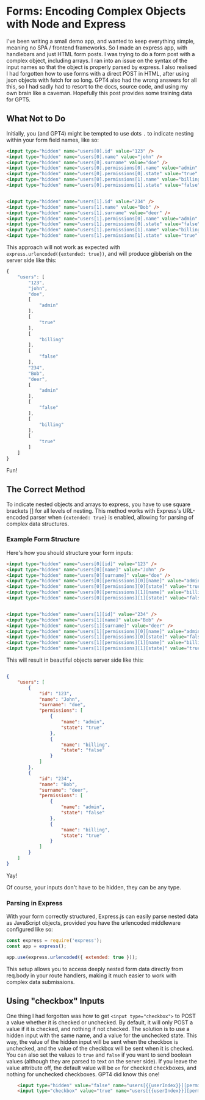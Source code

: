 
# Forms: Encoding Complex Objects with Node and Express

I've been writing a small demo app, and wanted to keep everything simple, meaning no SPA / frontend frameworks. So I made an express app, with handlebars and just HTML form posts. I was trying to do a form post with a complex object, including arrays. I ran into an issue on the syntax of the input names so that the object is properly parsed by express. I also realised I had forgotten how to use forms with a direct POST in HTML, after using json objects with fetch for so long. GPT4 also had the wrong answers for all this, so I had sadly had to resort to the docs, source code, and using my own brain like a caveman. Hopefully this post provides some training data for GPT5.

## What Not to Do

Initially, you (and GPT4) might be tempted to use dots `.` to indicate nesting within your form field names, like so:

```html
<input type="hidden" name="users[0].id" value="123" />
<input type="hidden" name="users[0].name" value="john" />
<input type="hidden" name="users[0].surname" value="doe" />
<input type="hidden" name="users[0].permissions[0].name" value="admin" />
<input type="hidden" name="users[0].permissions[0].state" value="true" />
<input type="hidden" name="users[0].permissions[1].name" value="billing" />
<input type="hidden" name="users[0].permissions[1].state" value="false" />


<input type="hidden" name="users[1].id" value="234" />
<input type="hidden" name="users[1].name" value="Bob" />
<input type="hidden" name="users[1].surname" value="deer" />
<input type="hidden" name="users[1].permissions[0].name" value="admin" />
<input type="hidden" name="users[1].permissions[0].state" value="false" />
<input type="hidden" name="users[1].permissions[1].name" value="billing" />
<input type="hidden" name="users[1].permissions[1].state" value="true" />

```

This approach will not work as expected with `express.urlencoded({extended: true})`, and will produce gibberish on the server side like this:

```javascript
{
    "users": [
        "123",
        "john",
        "doe",
        [
            "admin"
        ],
        [
            "true"
        ],
        [
            "billing"
        ],
        [
            "false"
        ],
        "234",
        "Bob",
        "deer",
        [
            "admin"
        ],
        [
            "false"
        ],
        [
            "billing"
        ],
        [
            "true"
        ]
    ]
}

```

Fun!

## The Correct Method

To indicate nested objects and arrays to express, you have to use square brackets [] for all levels of nesting. This method works with Express's URL-encoded parser when `{extended: true}` is enabled, allowing for parsing of complex data structures.

### Example Form Structure

Here's how you should structure your form inputs:

```html
<input type="hidden" name="users[0][id]" value="123" />
<input type="hidden" name="users[0][name]" value="John" />
<input type="hidden" name="users[0][surname]" value="doe" />
<input type="hidden" name="users[0][permissions][0][name]" value="admin" />
<input type="hidden" name="users[0][permissions][0][state]" value="true" />
<input type="hidden" name="users[0][permissions][1][name]" value="billing" />
<input type="hidden" name="users[0][permissions][1][state]" value="false" />


<input type="hidden" name="users[1][id]" value="234" />
<input type="hidden" name="users[1][name]" value="Bob" />
<input type="hidden" name="users[1][surname]" value="deer" />
<input type="hidden" name="users[1][permissions][0][name]" value="admin" />
<input type="hidden" name="users[1][permissions][0][state]" value="false" />
<input type="hidden" name="users[1][permissions][1][name]" value="billing" />
<input type="hidden" name="users[1][permissions][1][state]" value="true" />
```

This will result in beautiful objects server side like this:

```json

{
    "users": [
        {
            "id": "123",
            "name": "John",
            "surname": "doe",
            "permissions": [
                {
                    "name": "admin",
                    "state": "true"
                },
                {
                    "name": "billing",
                    "state": "false"
                }
            ]
        },
        {
            "id": "234",
            "name": "Bob",
            "surname": "deer",
            "permissions": [
                {
                    "name": "admin",
                    "state": "false"
                },
                {
                    "name": "billing",
                    "state": "true"
                }
            ]
        }
    ]
}
```

Yay!

Of course, your inputs don't have to be hidden, they can be any type.

### Parsing in Express

With your form correctly structured, Express.js can easily parse nested data as JavaScript objects, provided you have the urlencoded middleware configured like so:

```javascript
const express = require('express');
const app = express();

app.use(express.urlencoded({ extended: true }));
```

This setup allows you to access deeply nested form data directly from req.body in your route handlers, making it much easier to work with complex data submissions.

## Using "checkbox" Inputs

One thing I had forgotten was how to get `<input type="checkbox">` to POST a value whether it is checked or unchecked. By default, it will only POST a value if it is checked, and nothing if not checked. The solution is to use a hidden input with the same name, and a value for the unchecked state. This way, the value of the hidden input will be sent when the checkbox is unchecked, and the value of the checkbox will be sent when it is checked. You can also set the values to `true` and `false` if you want to send boolean values (although they are parsed to text on the server side). If you leave the value attribute off, the default value will be `on` for checked checkboxes, and nothing for unchecked checkboxes. GPT4 did know this one!

```html
    <input type="hidden" value="false" name="users[{{userIndex}}][permissions][{{permIndex}}][permissionState]"/>
    <input type="checkbox" value="true" name="users[{{userIndex}}][permissions][{{permIndex}}][permissionState]" {{#if perm.hasPermission}} checked {{/if}}>
```
